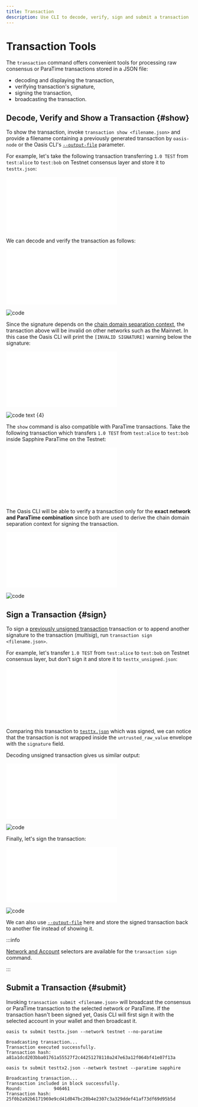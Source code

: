 ```yaml
---
title: Transaction
description: Use CLI to decode, verify, sign and submit a transaction
---
```


# Transaction Tools

The `transaction` command offers convenient tools for processing raw
consensus or ParaTime transactions stored in a JSON file:

- decoding and displaying the transaction,
- verifying transaction's signature,
- signing the transaction,
- broadcasting the transaction.

## Decode, Verify and Show a Transaction {#show}

To show the transaction, invoke `transaction show <filename.json>` and provide
a filename containing a previously generated transaction by `oasis-node` or the
Oasis CLI's [`--output-file`][account-output-file] parameter.

[account-output-file]: ./account.md#output-file

For example, let's take the following transaction transferring `1.0 TEST` from
`test:alice` to `test:bob` on Testnet consensus layer and store it to
`testtx.json`:

![code json](../examples/transaction/testtx.json "testtx.json")

We can decode and verify the transaction as follows:

![code shell](../examples/transaction/show.in)

![code](../examples/transaction/show.out)

Since the signature depends on the [chain domain separation context], the
transaction above will be invalid on other networks such as the Mainnet. In this
case the Oasis CLI will print the `[INVALID SIGNATURE]` warning below the
signature:

![code shell](../examples/transaction/show-invalid.in)

![code text {4}](../examples/transaction/show-invalid.out)

The `show` command is also compatible with ParaTime transactions. Take the
following transaction which transfers `1.0 TEST` from `test:alice` to `test:bob`
inside Sapphire ParaTime on the Testnet:

![code json](../examples/transaction/testtx2.json "testtx2.json")

The Oasis CLI will be able to verify a transaction only for the **exact network
and ParaTime combination** since both are used to derive the chain domain
separation context for signing the transaction.

![code shell](../examples/transaction/show-paratime-tx.in)

![code](../examples/transaction/show-paratime-tx.out)

## Sign a Transaction {#sign}

To sign a [previously unsigned transaction][unsigned] transaction or to append
another signature to the transaction (*multisig*), run
`transaction sign <filename.json>`.

For example, let's transfer `1.0 TEST` from `test:alice` to `test:bob` on
Testnet consensus layer, but don't sign it and store it to
`testtx_unsigned.json`:

![code json](../examples/transaction/testtx_unsigned.json
  "testtx_unsigned.json")

Comparing this transaction to [`testtx.json`](#show) which was signed, we can
notice that the transaction is not wrapped inside the `untrusted_raw_value`
envelope with the `signature` field.

Decoding unsigned transaction gives us similar output:

![code shell](../examples/transaction/show-unsigned.in)

![code](../examples/transaction/show-unsigned.out)

Finally, let's sign the transaction:

![code shell](../examples/transaction/sign.y.in)

![code](../examples/transaction/sign.y.out)

We can also use [`--output-file`][account-output-file] here and store the
signed transaction back to another file instead of showing it.

:::info

[Network and Account][npa] selectors are available for the `transaction sign`
command.

:::

[npa]: ./account.md#npa
[unsigned]: ./account.md#unsigned

## Submit a Transaction {#submit}

Invoking `transaction submit <filename.json>` will broadcast the consensus or
ParaTime transaction to the selected network or ParaTime. If the transaction
hasn't been signed yet, Oasis CLI will first sign it with the selected account
in your wallet and then broadcast it.

```shell
oasis tx submit testtx.json --network testnet --no-paratime
```

```
Broadcasting transaction...
Transaction executed successfully.
Transaction hash: a81a1dcd203bba01761a55527f2c44251278110a247e63a12f064bf41e07f13a
```

```shell
oasis tx submit testtx2.json --network testnet --paratime sapphire
```

```
Broadcasting transaction...
Transaction included in block successfully.
Round:            946461
Transaction hash: 25f0b2a92b6171969e9cd41d047bc20b4e2307c3a329ddef41af73df69d95b5d
```

[chain domain separation context]: ../../../core/crypto.md#chain-domain-separation
